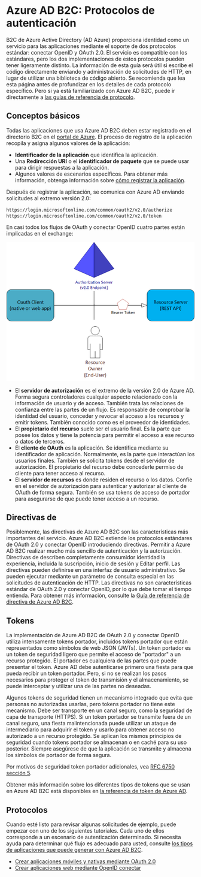 <properties
    pageTitle="Azure Active Directory B2C | Microsoft Azure"
    description="Cómo generar aplicaciones directamente con los protocolos compatibles con Azure Active Directory B2C."
    services="active-directory-b2c"
    documentationCenter=""
    authors="dstrockis"
    manager="mbaldwin"
    editor=""/>

<tags
    ms.service="active-directory-b2c"
    ms.workload="identity"
    ms.tgt_pltfrm="na"
    ms.devlang="na"
    ms.topic="article"
    ms.date="07/22/2016"
    ms.author="dastrock"/>

# <a name="azure-ad-b2c-authentication-protocols"></a>Azure AD B2C: Protocolos de autenticación

B2C de Azure Active Directory (AD Azure) proporciona identidad como un servicio para las aplicaciones mediante el soporte de dos protocolos estándar: conectar OpenID y OAuth 2.0. El servicio es compatible con los estándares, pero los dos implementaciones de estos protocolos pueden tener ligeramente distinto.  La información de esta guía será útil si escribe el código directamente enviando y administración de solicitudes de HTTP, en lugar de utilizar una biblioteca de código abierto. Se recomienda que lea esta página antes de profundizar en los detalles de cada protocolo específico. Pero si ya está familiarizado con Azure AD B2C, puede ir directamente a [las guías de referencia de protocolo](#protocols).

<!-- TODO: Need link to libraries above -->

## <a name="the-basics"></a>Conceptos básicos
Todas las aplicaciones que usa Azure AD B2C deben estar registrado en el directorio B2C en el [portal de Azure](https://portal.azure.com). El proceso de registro de la aplicación recopila y asigna algunos valores de la aplicación:

- **Identificador de la aplicación** que identifica la aplicación.
- Una **Redirección URI** o el **identificador de paquete** que se puede usar para dirigir respuestas a la aplicación.
- Algunos valores de escenarios específicos. Para obtener más información, obtenga información sobre [cómo registrar la aplicación](active-directory-b2c-app-registration.md).

Después de registrar la aplicación, se comunica con Azure AD enviando solicitudes al extremo versión 2.0:

```
https://login.microsoftonline.com/common/oauth2/v2.0/authorize
https://login.microsoftonline.com/common/oauth2/v2.0/token
```

En casi todos los flujos de OAuth y conectar OpenID cuatro partes están implicadas en el exchange:

![Funciones de OAuth 2.0](./media/active-directory-b2c-reference-protocols/protocols_roles.png)

- El **servidor de autorización** es el extremo de la versión 2.0 de Azure AD. Forma segura controladores cualquier aspecto relacionado con la información de usuario y de acceso. También trata las relaciones de confianza entre las partes de un flujo. Es responsable de comprobar la identidad del usuario, conceder y revocar el acceso a los recursos y emitir tokens. También conocido como es el proveedor de identidades.
- El **propietario del recurso** suele ser el usuario final. Es la parte que posee los datos y tiene la potencia para permitir el acceso a ese recurso o datos de terceros.
- El **cliente de OAuth** es la aplicación. Se identifica mediante su identificador de aplicación. Normalmente, es la parte que interactúan los usuarios finales. También se solicita tokens desde el servidor de autorización. El propietario del recurso debe concederle permiso de cliente para tener acceso al recurso.
- El **servidor de recursos** es donde residen el recurso o los datos. Confíe en el servidor de autorización para autenticar y autorizar al cliente de OAuth de forma segura. También se usa tokens de acceso de portador para asegurarse de que puede tener acceso a un recurso.

## <a name="policies"></a>Directivas de
Posiblemente, las directivas de Azure AD B2C son las características más importantes del servicio. Azure AD B2C extiende los protocolos estándares de OAuth 2.0 y conectar OpenID introduciendo directivas. Permitir a Azure AD B2C realizar mucho más sencillo de autenticación y la autorización. Directivas de describen completamente consumidor identidad la experiencia, incluida la suscripción, inicio de sesión y Editar perfil. Las directivas pueden definirse en una interfaz de usuario administrativo. Se pueden ejecutar mediante un parámetro de consulta especial en las solicitudes de autenticación de HTTP. Las directivas no son características estándar de OAuth 2.0 y conectar OpenID, por lo que debe tomar el tiempo entienda. Para obtener más información, consulte la [Guía de referencia de directiva de Azure AD B2C](active-directory-b2c-reference-policies.md).

## <a name="tokens"></a>Tokens
La implementación de Azure AD B2C de OAuth 2.0 y conectar OpenID utiliza intensamente tokens portador, incluidos tokens portador que están representados como símbolos de web JSON (JWTs). Un token portador es un token de seguridad ligero que permite el acceso de "portador" a un recurso protegido. El portador es cualquiera de las partes que puede presentar el token. Azure AD debe autenticarse primero una fiesta para que pueda recibir un token portador. Pero, si no se realizan los pasos necesarios para proteger el token de transmisión y el almacenamiento, se puede interceptar y utilizar una de las partes no deseadas.

Algunos tokens de seguridad tienen un mecanismo integrado que evita que personas no autorizadas usarlas, pero tokens portador no tiene este mecanismo. Debe ser transporte en un canal seguro, como la seguridad de capa de transporte (HTTPS). Si un token portador se transmite fuera de un canal seguro, una fiesta malintencionada puede utilizar un ataque de intermediario para adquirir el token y usarlo para obtener acceso no autorizado a un recurso protegido. Se aplican los mismos principios de seguridad cuando tokens portador se almacenan o en caché para su uso posterior. Siempre asegúrese de que la aplicación se transmite y almacena los símbolos de portador de forma segura.

Por motivos de seguridad token portador adicionales, vea [RFC 6750 sección 5](http://tools.ietf.org/html/rfc6750).

Obtener más información sobre los diferentes tipos de tokens que se usan en Azure AD B2C está disponibles en [la referencia de token de Azure AD](active-directory-b2c-reference-tokens.md).

## <a name="protocols"></a>Protocolos

Cuando esté listo para revisar algunas solicitudes de ejemplo, puede empezar con uno de los siguientes tutoriales. Cada uno de ellos corresponde a un escenario de autenticación determinado. Si necesita ayuda para determinar qué flujo es adecuado para usted, consulte [los tipos de aplicaciones que puede generar con Azure AD B2C](active-directory-b2c-apps.md).

- [Crear aplicaciones móviles y nativas mediante OAuth 2.0](active-directory-b2c-reference-oauth-code.md)
- [Crear aplicaciones web mediante OpenID conectar](active-directory-b2c-reference-oidc.md)

